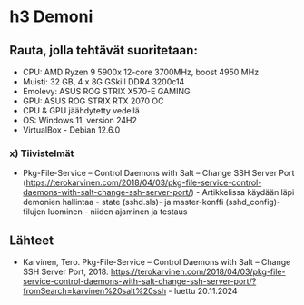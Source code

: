 # h3 Demoni

## Rauta, jolla tehtävät suoritetaan: 
* CPU: AMD Ryzen 9 5900x 12-core 3700MHz, boost 4950 MHz
* Muisti: 32 GB, 4 x 8G GSkill DDR4 3200c14
* Emolevy: ASUS ROG STRIX X570-E GAMING
* GPU: ASUS ROG STRIX RTX 2070 OC
* CPU & GPU jäähdytetty vedellä 
* OS: Windows 11, version 24H2
* VirtualBox - Debian 12.6.0

### x) Tiivistelmät
* Pkg-File-Service – Control Daemons with Salt – Change SSH Server Port (https://terokarvinen.com/2018/04/03/pkg-file-service-control-daemons-with-salt-change-ssh-server-port/)
      - Artikkelissa käydään läpi demonien hallintaa
      - state (sshd.sls)- ja master-konffi (sshd_config)-filujen luominen
      - niiden ajaminen ja testaus




## Lähteet


* Karvinen, Tero. Pkg-File-Service – Control Daemons with Salt – Change SSH Server Port, 2018. https://terokarvinen.com/2018/04/03/pkg-file-service-control-daemons-with-salt-change-ssh-server-port/?fromSearch=karvinen%20salt%20ssh - luettu 20.11.2024
